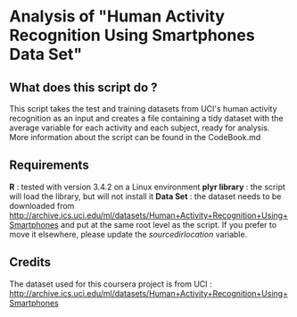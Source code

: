 # Analysis of "Human Activity Recognition Using Smartphones Data Set"

## What does this script do ?
This script takes the test and training datasets from UCI's human activity recognition as an input and creates a file containing a tidy dataset with the average variable for each activity and each subject, ready for analysis. 
More information about the script can be found in the CodeBook.md

## Requirements
**R** : tested with version 3.4.2 on a Linux environment
**plyr library** : the script will load the library, but will not install it
**Data Set** : the dataset needs to be downloaded from http://archive.ics.uci.edu/ml/datasets/Human+Activity+Recognition+Using+Smartphones and put at the same root level as the script. If you prefer to move it elsewhere, please update the *sourcedirlocation* variable.

## Credits
The dataset used for this coursera project is from UCI : http://archive.ics.uci.edu/ml/datasets/Human+Activity+Recognition+Using+Smartphones
